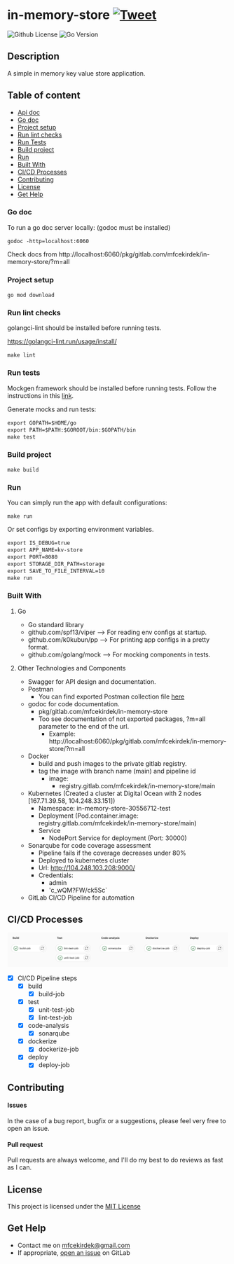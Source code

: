 # in-memory-store [![Tweet](https://img.shields.io/twitter/url/http/shields.io.svg?style=social)](https://twitter.com/intent/tweet?text=Check%20out%20this%20cool%20project&url=https://gitlab.com/mfcekirdek/in-memory-store&hashtags=project,opensource)
![Github License](https://img.shields.io/badge/license-MIT-green)
![Go Version](https://img.shields.io/badge/go-1.16-red.svg)

## Description
A simple in memory key value store application.

## Table of content
- [Api doc](api/swagger.yaml)
- [Go doc](#go-doc)
- [Project setup](#project-setup)
- [Run lint checks](#run-lint-checks)
- [Run Tests](#run-tests)
- [Build project](#build-project)
- [Run](#run)
- [Built With](#built-with)
- [CI/CD Processes](#cicd-processes)
- [Contributing](#contributing)
- [License](#license)
- [Get Help](#get-help)

### Go doc
To run a go doc server locally: (godoc must be installed)
``` console
godoc -http=localhost:6060
```
Check docs from
http://localhost:6060/pkg/gitlab.com/mfcekirdek/in-memory-store/?m=all

### Project setup
``` console
go mod download
```

### Run lint checks

golangci-lint should be installed before running tests.

https://golangci-lint.run/usage/install/
``` console
make lint
```

### Run tests

Mockgen framework should be installed before running tests. Follow the instructions in this [link](https://github.com/golang/mock).

Generate mocks and run tests:
``` console
export GOPATH=$HOME/go
export PATH=$PATH:$GOROOT/bin:$GOPATH/bin
make test
```

### Build project
``` console
make build
```

### Run
You can simply run the app with default configurations:
``` console
make run
```

Or set configs by exporting environment variables.
``` console
export IS_DEBUG=true
export APP_NAME=kv-store
export PORT=8080
export STORAGE_DIR_PATH=storage
export SAVE_TO_FILE_INTERVAL=10
make run
```

### Built With
1. Go
    - Go standard library
    - github.com/spf13/viper --> For reading env configs at startup.
    - github.com/k0kubun/pp --> For printing app configs in a pretty format.
    - github.com/golang/mock --> For mocking components in tests.

2. Other Technologies and Components
   - Swagger for API design and documentation.
   - Postman
     - You can find exported Postman collection file [here](api/KVStore.postman_collection.json)
   - godoc for code documentation.
     - pkg/gitlab.com/mfcekirdek/in-memory-store
     - Too see documentation of not exported packages, ?m=all parameter to the end of the url.
        - Example: http://localhost:6060/pkg/gitlab.com/mfcekirdek/in-memory-store/?m=all
   - Docker
      - build and push images to the private gitlab registry.
      - tag the image with branch name (main) and pipeline id
         - image:
            - registry.gitlab.com/mfcekirdek/in-memory-store/main 
   - Kubernetes (Created a cluster at Digital Ocean with 2 nodes [167.71.39.58, 104.248.33.151])
     - Namespace: in-memory-store-30556712-test
     - Deployment (Pod.container.image: registry.gitlab.com/mfcekirdek/in-memory-store/main)
     - Service
        - NodePort Service for deployment (Port: 30000)
   - Sonarqube for code coverage assessment 
     - Pipeline fails if the coverage decreases under 80%
     - Deployed to kubernetes cluster
     - Url: http://104.248.103.208:9000/
     - Credentials:
       - admin
       - 'c_wQM?FW/ck5Sc`
   - GitLab CI/CD Pipeline for automation

## CI/CD Processes

![example](pipeline.png)

- [x] CI/CD Pipeline steps
    - [x] build
        - [x] build-job
    - [x] test
        - [x] unit-test-job
        - [x] lint-test-job
    - [x] code-analysis
        - [x] sonarqube
    - [x] dockerize
        - [x] dockerize-job
    - [x] deploy
        - [x] deploy-job

## Contributing

#### Issues
In the case of a bug report, bugfix or a suggestions, please feel very free to open an issue.

#### Pull request
Pull requests are always welcome, and I'll do my best to do reviews as fast as I can.

## License
This project is licensed under the [MIT License](https://gitlab.com/mfcekirdek/in-memory-store/-/blob/main/LICENSE)

## Get Help
- Contact me on mfcekirdek@gmail.com
- If appropriate, [open an issue](https://gitlab.com/mfcekirdek/in-memory-store/-/issues) on GitLab
